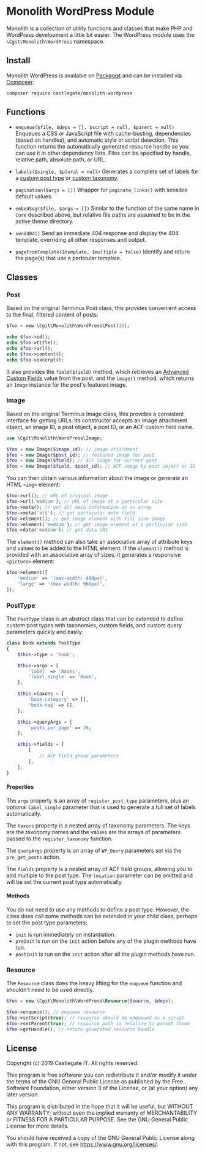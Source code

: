 # Monolith WordPress Module

Monolith is a collection of utility functions and classes that make PHP and WordPress development a little bit easier. The WordPress module uses the `\Cgit\Monolith\WordPress` namespace.

## Install

Monolith WordPress is available on [Packagist](https://packagist.org/) and can be installed via [Composer](https://getcomposer.org/):

    composer require castlegate/monolith-wordpress

## Functions

*   `enqueue($file, $deps = [], $script = null, $parent = null)` Enqueues a CSS or JavaScript file with cache-busting, dependencies (based on handles), and automatic style or script detection. This function returns the automatically generated resource handle so you can use it in other dependency lists. Files can be specified by handle, relative path, absolute path, or URL.

*   `labels($single, $plural = null)` Generates a complete set of labels for a [custom post type](https://developer.wordpress.org/reference/functions/register_post_type/#parameters) or [custom taxonomy](https://developer.wordpress.org/reference/functions/register_taxonomy/#parameters).

*   `pagination($args = [])` Wrapper for `paginate_links()` with sensible default values.

*   `embedSvg($file, $args = [])` Similar to the function of the same name in `Core` described above, but relative file paths are assumed to be in the active theme directory.

*   `send404()` Send an immediate 404 response and display the 404 template, overriding all other responses and output.

*   `pageFromTemplate($template, $multiple = false)` Identify and return the page(s) that use a particular template.

## Classes

### Post

Based on the original Terminus Post class, this provides convenient access to the final, filtered content of posts:

~~~ php
$foo = new \Cgit\Monolith\WordPress\Post(16);

echo $foo->id();
echo $foo->title();
echo $foo->url();
echo $foo->content();
echo $foo->excerpt();
~~~

It also provides the `field($field)` method, which retrieves an [Advanced Custom Fields](https://www.advancedcustomfields.com/) value from the post, and the `image()` method, which returns an `Image` instance for the post's featured image.

### Image

Based on the original Terminus Image class, this provides a consistent interface for getting URLs. Its constructor accepts an image attachment object, an image ID, a post object, a post ID, or an ACF custom field name.

~~~ php
use \Cgit\Monolith\WordPress\Image;

$foo = new Image($image_id); // image attachment
$foo = new Image($post_id); // featured image for post
$foo = new Image($field); // ACF image for current post
$foo = new Image($field, $post_id); // ACF image by post object or ID
~~~

You can then obtain various information about the image or generate an HTML `<img>` element:

~~~ php
$foo->url(); // URL of original image
$foo->url('medium'); // URL of image at a particular size
$foo->meta(); // get all meta information as an array
$foo->meta('alt'); // get particular meta field
$foo->element(); // get image element with fill size image
$foo->element('medium'); // get image element at a particular size
$foo->data('medium'); // get data URI
~~~

The `element()` method can also take an associative array of attribute keys and values to be added to the HTML element. If the `element()` method is provided with an associative array of sizes, it generates a responsive `<picture>` element:

~~~ php
$foo->element([
    'medium' => '(max-width: 480px)',
    'large' => '(max-width: 960px)',
]);
~~~

### PostType

The `PostType` class is an abstract class that can be extended to define custom post types with taxonomies, custom fields, and custom query parameters quickly and easily:

~~~ php
class Book extends PostType
{
    $this->type = 'book';

    $this->args = [
        'label' => 'Books',
        'label_single' => 'Book',
    ];

    $this->taxons = [
        'book-category' => [],
        'book-tag' => [],
    ];

    $this->queryArgs = [
        'posts_per_page' => 20,
    ];

    $this->fields = [
        [
            // ACF field group parameters
        ],
    ];
}
~~~

#### Properties

The `args` property is an array of `register_post_type` parameters, plus an optional `label_single` parameter that is used to generate a full set of labels automatically.

The `taxons` property is a nested array of taxonomy parameters. The keys are the taxonomy names and the values are the arrays of parameters passed to the `register_taxonomy` function.

The `queryArgs` property is an array of `WP_Query` parameters set via the `pre_get_posts` action.

The `fields` property is a nested array of ACF field groups, allowing you to add multiple to the post type. The `location` parameter can be omitted and will be set the current post type automatically.

#### Methods

You do not need to use any methods to define a post type. However, the class does call some methods can be extended in your child class, perhaps to set the post type parameters:

*   `init` is run immediately on instantiation.
*   `preInit` is run on the `init` action before any of the plugin methods have run.
*   `postInit` is run on the `init` action after all the plugin methods have run.

### Resource

The `Resource` class does the heavy lifting for the `enqueue` function and shouldn't need to be used directly.

~~~ php
$foo = new \Cgit\Monolith\WordPress\Resource($source, $deps);

$foo->enqueue(); // enqueue resource
$foo->setScript(true); // resource should be enqueued as a script
$foo->setParent(true); // resource path is relative to parent theme
$foo->getHandle(); // return generated resource handle
~~~

## License

Copyright (c) 2019 Castlegate IT. All rights reserved.

This program is free software: you can redistribute it and/or modify it under the terms of the GNU General Public License as published by the Free Software Foundation, either version 3 of the License, or (at your option) any later version.

This program is distributed in the hope that it will be useful, but WITHOUT ANY WARRANTY; without even the implied warranty of MERCHANTABILITY or FITNESS FOR A PARTICULAR PURPOSE. See the GNU General Public License for more details.

You should have received a copy of the GNU General Public License along with this program. If not, see <https://www.gnu.org/licenses/>.
